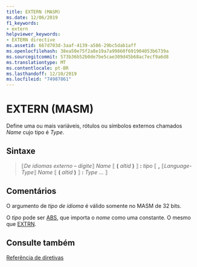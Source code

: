 ```yaml
---
title: EXTERN (MASM)
ms.date: 12/06/2019
f1_keywords:
- extern
helpviewer_keywords:
- EXTERN directive
ms.assetid: 667d703d-3aaf-4139-a586-29bc5dab1aff
ms.openlocfilehash: 38ea50e75f2a8e19a7a99860f691904053b6739a
ms.sourcegitcommit: 573b36b52b0de7be5cae309d45b68ac7ecf9a6d8
ms.translationtype: MT
ms.contentlocale: pt-BR
ms.lasthandoff: 12/10/2019
ms.locfileid: "74987861"
---
```

# <a name="extern-masm"></a>EXTERN (MASM)

Define uma ou mais variáveis, rótulos ou símbolos externos chamados *Name* cujo tipo é *Type*.

## <a name="syntax"></a>Sintaxe

> ⟦*De idiomas externo – digite*⟧ *Name* ⟦ __(__ *altid* __)__ ⟧ __:__ *tipo* ⟦ __,__ ⟦*Language-Type*⟧ *Name* ⟦ __(__ *altid* __)__ ⟧ __:__ *Type* ... ⟧

## <a name="remarks"></a>Comentários

O argumento de *tipo de idioma* é válido somente no MASM de 32 bits.

O *tipo* pode ser [ABS](../../assembler/masm/operator-abs.md), que importa o *nome* como uma constante. O mesmo que [EXTRN](../../assembler/masm/extrn.md).

## <a name="see-also"></a>Consulte também

[Referência de diretivas](../../assembler/masm/directives-reference.md)
